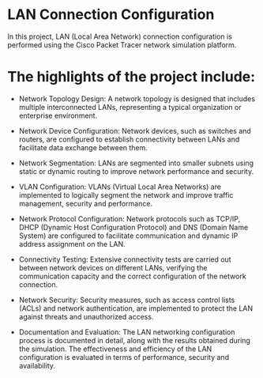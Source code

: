 # LAN Connection Configuration

In this project, LAN (Local Area Network) connection configuration is performed using the Cisco Packet Tracer network simulation platform.

# The highlights of the project include:

- Network Topology Design: A network topology is designed that includes multiple interconnected LANs, representing a typical organization or enterprise environment.

- Network Device Configuration: Network devices, such as switches and routers, are configured to establish connectivity between LANs and facilitate data exchange between them.

- Network Segmentation: LANs are segmented into smaller subnets using static or dynamic routing to improve network performance and security.

- VLAN Configuration: VLANs (Virtual Local Area Networks) are implemented to logically segment the network and improve traffic management, security and performance.

- Network Protocol Configuration: Network protocols such as TCP/IP, DHCP (Dynamic Host Configuration Protocol) and DNS (Domain Name System) are configured to facilitate communication and dynamic IP address assignment on the LAN.

- Connectivity Testing: Extensive connectivity tests are carried out between network devices on different LANs, verifying the communication capacity and the correct configuration of the network connection.

- Network Security: Security measures, such as access control lists (ACLs) and network authentication, are implemented to protect the LAN against threats and unauthorized access.

- Documentation and Evaluation: The LAN networking configuration process is documented in detail, along with the results obtained during the simulation. The effectiveness and efficiency of the LAN configuration is evaluated in terms of performance, security and availability.
